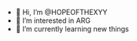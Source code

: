 - 👋 Hi, I’m @HOPEOFTHEXYY
- 👀 I’m interested in ARG
- 🌱 I’m currently learning new things

<!---
HOPEOFTHEXYY/HOPEOFTHEXYY is a ✨ special ✨ repository because its `README.md` (this file) appears on your GitHub profile.
You can click the Preview link to take a look at your changes.
--->
